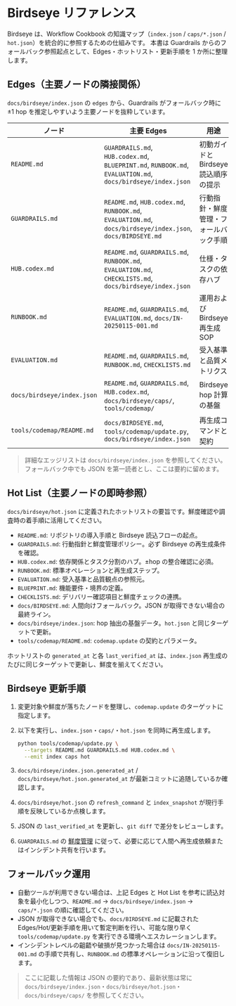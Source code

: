 # Birdseye リファレンス

Birdseye は、Workflow Cookbook の知識マップ（`index.json` / `caps/*.json` / `hot.json`）を統合的に参照するための仕組みです。
本書は Guardrails からのフォールバック参照起点として、Edges・ホットリスト・更新手順を 1 か所に整理します。

## Edges（主要ノードの隣接関係）

`docs/birdseye/index.json` の `edges` から、Guardrails がフォールバック時に ±1 hop を推定しやすいよう主要ノードを抜粋しています。

| ノード | 主要 Edges | 用途 |
| --- | --- | --- |
| `README.md` | `GUARDRAILS.md`, `HUB.codex.md`, `BLUEPRINT.md`, `RUNBOOK.md`, `EVALUATION.md`, `docs/birdseye/index.json` | 初動ガイドと Birdseye 読込順序の提示 |
| `GUARDRAILS.md` | `README.md`, `HUB.codex.md`, `RUNBOOK.md`, `EVALUATION.md`, `docs/birdseye/index.json`, `docs/BIRDSEYE.md` | 行動指針・鮮度管理・フォールバック手順 |
| `HUB.codex.md` | `README.md`, `GUARDRAILS.md`, `RUNBOOK.md`, `EVALUATION.md`, `CHECKLISTS.md`, `docs/birdseye/index.json` | 仕様・タスクの依存ハブ |
| `RUNBOOK.md` | `README.md`, `GUARDRAILS.md`, `EVALUATION.md`, `docs/IN-20250115-001.md` | 運用および Birdseye 再生成 SOP |
| `EVALUATION.md` | `README.md`, `GUARDRAILS.md`, `RUNBOOK.md`, `CHECKLISTS.md` | 受入基準と品質メトリクス |
| `docs/birdseye/index.json` | `README.md`, `GUARDRAILS.md`, `HUB.codex.md`, `docs/birdseye/caps/`, `tools/codemap/` | Birdseye hop 計算の基盤 |
| `tools/codemap/README.md` | `docs/BIRDSEYE.md`, `tools/codemap/update.py`, `docs/birdseye/index.json` | 再生成コマンドと契約 |

> 詳細なエッジリストは `docs/birdseye/index.json` を参照してください。フォールバック中でも JSON を第一読者とし、ここは要約に留めます。

## Hot List（主要ノードの即時参照）

`docs/birdseye/hot.json` に定義されたホットリストの要旨です。鮮度確認や調査時の着手順に活用してください。

- `README.md`: リポジトリの導入手順と Birdseye 読込フローの起点。
- `GUARDRAILS.md`: 行動指針と鮮度管理ポリシー。必ず Birdseye の再生成条件を確認。
- `HUB.codex.md`: 依存関係とタスク分割のハブ。±hop の整合確認に必須。
- `RUNBOOK.md`: 標準オペレーションと再生成ステップ。
- `EVALUATION.md`: 受入基準と品質観点の参照元。
- `BLUEPRINT.md`: 機能要件・境界の定義。
- `CHECKLISTS.md`: デリバリー確認項目と鮮度チェックの連携。
- `docs/BIRDSEYE.md`: 人間向けフォールバック。JSON が取得できない場合の最終ライン。
- `docs/birdseye/index.json`: hop 抽出の基盤データ。`hot.json` と同じターゲットで更新。
- `tools/codemap/README.md`: `codemap.update` の契約とパラメータ。

ホットリストの `generated_at` と各 `last_verified_at` は、`index.json` 再生成のたびに同じターゲットで更新し、鮮度を揃えてください。

## Birdseye 更新手順

1. 変更対象や鮮度が落ちたノードを整理し、`codemap.update` のターゲットに指定します。
2. 以下を実行し、`index.json`・`caps/`・`hot.json` を同時に再生成します。

   ```bash
   python tools/codemap/update.py \
     --targets README.md GUARDRAILS.md HUB.codex.md \
     --emit index caps hot
   ```

3. `docs/birdseye/index.json.generated_at` / `docs/birdseye/hot.json.generated_at` が最新コミットに追随しているか確認します。
4. `docs/birdseye/hot.json` の `refresh_command` と `index_snapshot` が現行手順を反映しているか点検します。
5. JSON の `last_verified_at` を更新し、`git diff` で差分をレビューします。
6. `GUARDRAILS.md` の [鮮度管理](../GUARDRAILS.md#鮮度管理staleness-handling) に従って、必要に応じて人間へ再生成依頼またはインシデント共有を行います。

## フォールバック運用

- 自動ツールが利用できない場合は、上記 Edges と Hot List を参考に読込対象を最小化しつつ、`README.md` → `docs/birdseye/index.json` → `caps/*.json` の順に確認してください。
- JSON が取得できない場合でも、`docs/BIRDSEYE.md` に記載された Edges/Hot/更新手順を用いて暫定判断を行い、可能な限り早く `tools/codemap/update.py` を実行できる環境へエスカレーションします。
- インシデントレベルの齟齬や破損が見つかった場合は `docs/IN-20250115-001.md` の手順で共有し、`RUNBOOK.md` の標準オペレーションに沿って復旧します。

> ここに記載した情報は JSON の要約であり、最新状態は常に `docs/birdseye/index.json`・`docs/birdseye/hot.json`・`docs/birdseye/caps/` を参照してください。
